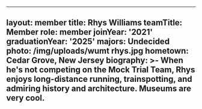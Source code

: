 ---
layout: member
title: Rhys Williams
teamTitle: Member
role: member
joinYear: '2021'
graduationYear: '2025'
majors: Undecided
photo: /img/uploads/wumt rhys.jpg
hometown: Cedar Grove, New Jersey
biography: >-
  When he's not competing on the Mock Trial Team, Rhys enjoys long-distance running, trainspotting, and admiring history and architecture. Museums are very cool.
  ---
